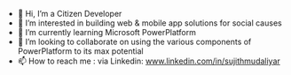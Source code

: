 - 👋 Hi, I’m a Citizen Developer
- 👀 I’m interested in building web & mobile app solutions for social causes
- 🌱 I’m currently learning Microsoft PowerPlatform
- 💞️ I’m looking to collaborate on using the various components of PowerPlatform to its max potential 
- 📫 How to reach me : via Linkedin: www.linkedin.com/in/sujithmudaliyar 

<!---
FLOPiDS/FLOPiDS is a ✨ special ✨ repository because its `README.md` (this file) appears on your GitHub profile.
You can click the Preview link to take a look at your changes.
--->
